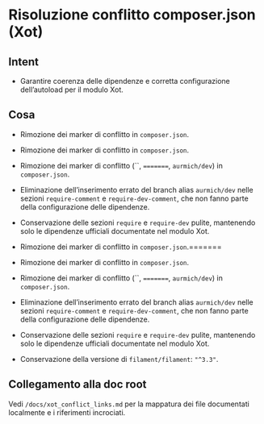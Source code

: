 # Risoluzione conflitto composer.json (Xot)

## Intent
- Garantire coerenza delle dipendenze e corretta configurazione dell’autoload per il modulo Xot.

## Cosa
- Rimozione dei marker di conflitto in `composer.json`.
- Rimozione dei marker di conflitto  in `composer.json`.

- Rimozione dei marker di conflitto (``, `=======`, `aurmich/dev`) in `composer.json`.
- Eliminazione dell’inserimento errato del branch alias `aurmich/dev` nelle sezioni `require-comment` e `require-dev-comment`, che non fanno parte della configurazione delle dipendenze.
- Conservazione delle sezioni `require` e `require-dev` pulite, mantenendo solo le dipendenze ufficiali documentate nel modulo Xot.

- Rimozione dei marker di conflitto in `composer.json`.=======

- Rimozione dei marker di conflitto in `composer.json`.
- Rimozione dei marker di conflitto (``, `=======`, `aurmich/dev`) in `composer.json`.
- Eliminazione dell’inserimento errato del branch alias `aurmich/dev` nelle sezioni `require-comment` e `require-dev-comment`, che non fanno parte della configurazione delle dipendenze.
- Conservazione delle sezioni `require` e `require-dev` pulite, mantenendo solo le dipendenze ufficiali documentate nel modulo Xot.
- Conservazione della versione di `filament/filament`: `"^3.3"`.

## Collegamento alla doc root
Vedi `/docs/xot_conflict_links.md` per la mappatura dei file documentati localmente e i riferimenti incrociati.
